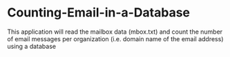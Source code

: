 # Counting-Email-in-a-Database
This application will read the mailbox data (mbox.txt) and count the number of email messages per organization (i.e. domain name of the email address) using a database

